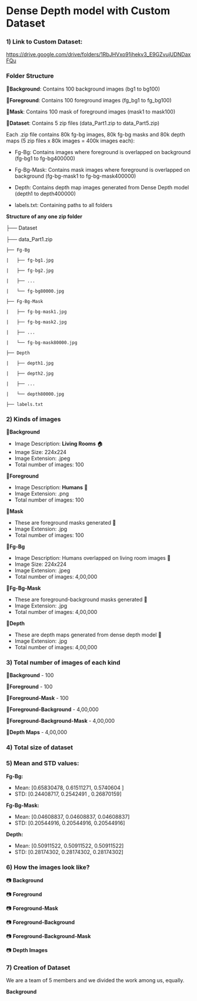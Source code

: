 # Dense Depth model with Custom Dataset
### 1) Link to Custom Dataset: 

https://drive.google.com/drive/folders/1RbJHVxo91jhekv3_E9GZvujUDNDaxFQu

### Folder Structure

:small_orange_diamond:**Background**: Contains 100 background images (bg1 to bg100)

:small_orange_diamond:**Foreground**: Contains 100 foreground images (fg_bg1 to fg_bg100)

:small_orange_diamond:**Mask**: Contains 100 mask of foreground images (mask1 to mask100)

:small_orange_diamond:**Dataset**: Contains 5 zip files (data_Part1.zip to data_Part5.zip)

Each .zip file contains 80k fg-bg images, 80k fg-bg masks and 80k depth maps (5 zip files x 80k images = 400k images each):

- Fg-Bg: Contains images where foreground is overlapped on background (fg-bg1 to fg-bg400000)

- Fg-Bg-Mask: Contains mask images where foreground is overlapped on background (fg-bg-mask1 to fg-bg-mask400000)

- Depth: Contains depth map images generated from Dense Depth model (depth1 to depth400000)

- labels.txt: Containing paths to all folders

**Structure of any one zip folder**

├── Dataset

   ├── data_Part1.zip
  
    ├── Fg-Bg
    
    |   ├── fg-bg1.jpg
    
    |   ├── fg-bg2.jpg
    
    |   ├── ...
    
    |   └── fg-bg80000.jpg
    
    ├── Fg-Bg-Mask
    
    |   ├── fg-bg-mask1.jpg
    
    |   ├── fg-bg-mask2.jpg
    
    |   ├── ...
    
    |   └── fg-bg-mask80000.jpg
    
    ├── Depth
    
    |   ├── depth1.jpg
    
    |   ├── depth2.jpg
    
    |   ├── ...
    
    |   └── depth80000.jpg
    
    ├── labels.txt
   
   
### 2) Kinds of images

:large_blue_circle:**Background**

- Image Description: **Living Rooms** :house:
- Image Size: 224x224
- Image Extension: .jpeg
- Total number of images: 100

:large_blue_circle:**Foreground**

- Image Description: **Humans** :couple:
- Image Extension: .png
- Total number of images: 100

:large_blue_circle:**Mask**

- These are foreground masks generated :black_square_button:
- Image Extension: .jpg
- Total number of images: 100

:large_blue_circle:**Fg-Bg** 

- Image Description: Humans overlapped on living room images :city_sunset:
- Image Size: 224x224
- Image Extension: .jpeg
- Total number of images: 4,00,000

:large_blue_circle:**Fg-Bg-Mask** 

- These are foreground-background masks generated :black_square_button:
- Image Extension: .jpg
- Total number of images: 4,00,000

:large_blue_circle:**Depth** 

- These are depth maps generated from dense depth model :ghost:
- Image Extension: .jpg
- Total number of images: 4,00,000


### 3) Total number of images of each kind

:small_red_triangle_down:**Background** - 100

:small_red_triangle_down:**Foreground** - 100

:small_red_triangle_down:**Foreground-Mask** - 100

:small_red_triangle_down:**Foreground-Background** - 4,00,000

:small_red_triangle_down:**Foreground-Background-Mask** - 4,00,000

:small_red_triangle_down:**Depth Maps** - 4,00,000

### 4) Total size of dataset


### 5) Mean and STD values:

**Fg-Bg:**
- Mean: [0.65830478, 0.61511271, 0.5740604 ]
- STD: [0.24408717, 0.2542491 , 0.26870159]

**Fg-Bg-Mask:**
- Mean: [0.04608837, 0.04608837, 0.04608837]
- STD: [0.20544916, 0.20544916, 0.20544916]

**Depth:**
- Mean: [0.50911522, 0.50911522, 0.50911522]
- STD: [0.28174302, 0.28174302, 0.28174302]

### 6) How the images look like?

:camera: **Background**

:camera: **Foreground**

:camera: **Foreground-Mask**

:camera: **Foreground-Background**

:camera: **Foreground-Background-Mask**

:camera: **Depth Images**

### 7) Creation of Dataset

We are a team of 5 members and we divided the work among us, equally.

**Background**
